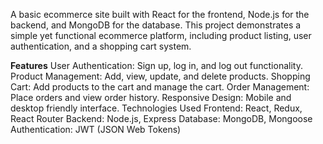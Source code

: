 A basic ecommerce site built with React for the frontend, Node.js for the backend, and MongoDB for the database. 
This project demonstrates a simple yet functional ecommerce platform, including product listing, user authentication, and a shopping cart system.

**Features**
User Authentication: Sign up, log in, and log out functionality.
Product Management: Add, view, update, and delete products.
Shopping Cart: Add products to the cart and manage the cart.
Order Management: Place orders and view order history.
Responsive Design: Mobile and desktop friendly interface.
Technologies Used
Frontend: React, Redux, React Router
Backend: Node.js, Express
Database: MongoDB, Mongoose
Authentication: JWT (JSON Web Tokens)
